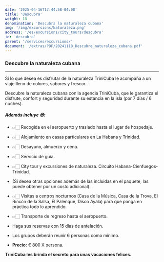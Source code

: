```yaml
---
date: '2025-04-16T17:44:58-04:00'
title: 'Descubra'
weight: 18
denomination: 'Descubra la naturaleza cubana'
img: '/img/excursions/Naturaleza.png'
address: '/es/excursions/city_tours/descubra'
id: 'descubra'
parent: '/services/excursions/'
document: '/extras/PDF/20241118_Descubre_naturaleza_cubana.pdf'
---
```

### Descubre la naturaleza cubana
---

Si lo que desea es disfrutar de la naturaleza TriniCuba le acompaña a un viaje lleno de colores, sabores y frescor.

Descubre la naturaleza cubana con la agencia TriniCuba, que le garantiza el disfrute, confort y seguridad durante su estancia en la isla (por 7 días / 6 noches).

##### Además incluye 😎:

- 👉🏻 Recogida en el aeropuerto y traslado hasta el lugar de hospedaje.
- 👉🏻 Alojamiento en casas particulares en La Habana y Trinidad. 
- 👉🏻 Desayuno, almuerzo y cena.
- 👉🏻 Servicio de guía.
- 👉🏻 City tour y excursiones de naturaleza. Circuito Habana-Cienfuegos-Trinidad.
-  (Si desea otras opciones además de las incluidas en el paquete, las puede obtener por un costo adicional).
- 👉🏻 Visitas a centros nocturnos (Casa de la Música, Casa de la Trova, El Rincón de la Salsa, El Palenque, Disco Ayala) para que ponga en práctica todo lo aprendido.
- 👉🏻 Transporte de regreso hasta el aeropuerto.

- Haga sus reservas con 15 días de antelación.
- Los grupos deberán reunir 6 personas como mínimo.
- **Precio:** € 800 X persona.

**TriniCuba les brinda el secreto para unas vacaciones felices.**